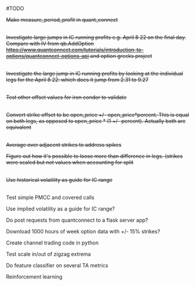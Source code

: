 
#TODO

<s> Make measure_period_profit in quant_connect </s> <br/> <br/>

<s> Investigate large jumps in IC running profits e.g. April 8 22 on the final day. 
Compare with IV from qb.AddOption https://www.quantconnect.com/tutorials/introduction-to-options/quantconnect-options-api 
and option greeks project </s> <br/> <br/>

<s> Investigate the large jump in IC running profits by looking at the individual legs for 
the April 8 22: which does it jump from 2.31 to 9.27 </s> <br/> <br/>

<s> Test other offset values for iron condor to validate </s>  <br/> <br/>

<s> Convert strike offset to be open_price +/- open_price*percent. This is equal on both legs, 
as opposed to open_price * (1 +/-  percent). Actually both are equivalent </s> <br/> <br/>

<s> Average over adjacent strikes to address spikes </s>

<s> Figure out how it's possible to loose more than difference in legs. (strikes were scaled but
not values when accounting for split </s> <br/> <br/>

<s>Use historical volatility as guide for IC range</s> <br/> <br/>

Test simple PMCC and covered calls

Use implied volatility as a guide for IC range?

Do post requests from quantconnect to a flask server app?

Download 1000 hours of week option data with +/- 15% strikes?

Create channel trading code in python

Test scale in/out of zigzag extrema

Do feature classifier on several TA metrics

Reinforcement learning